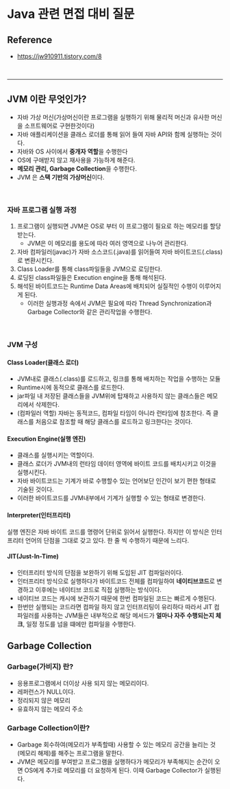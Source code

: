 # Java 관련 면접 대비 질문

## Reference

- https://jw910911.tistory.com/8

</br>

<hr>

## JVM 이란 무엇인가?  

- 자바 가상 머신(가상머신이란 프로그램을 실행하기 위해 물리적 머신과 유사한 머신을 소프트웨어로 구현한것이다)
- 자바 애플리케이션을 클래스 로더를 통해 읽어 들여 자바 API와 함께 실행하는 것이다.
- 자바와 OS 사이에서 **중개자 역할**을 수행한다
- OS에 구애받지 않고 재사용을 가능하게 해준다.
- **메모리 관리, Garbage Collection**을 수행한다.
- JVM 은 **스택 기반의 가상머신**이다.

</br>

### 자바 프로그램 실행 과정

1. 프로그램이 실행되면 JVM은 OS로 부터 이 프로그램이 필요로 하는 메모리를 할당받는다.
	- JVM은 이 메모리를 용도에 따라 여러 영역으로 나누어 관리한다.
2. 자바 컴파일러(javac)가 자바 소스코드(.java)를 읽어들여 자바 바이트코드(.class)로 변환시킨다.
3. Class Loader를 통해 class파일들을 JVM으로 로딩한다.
4. 로딩된 class파일들은 Execution engine을 통해 해석된다.
5. 해석된 바이트코드는 Runtime Data Areas에 배치되어 실질적인 수행이 이루어지게 된다.
	- 이러한 실행과정 속에서 JVM은 필요에 따라 Thread Synchronization과 Garbage Collector와 같은 관리작업을 수행한다.

</br>
    
### JVM 구성

#### Class Loader(클래스 로더)

- JVM내로 클래스(.class)를 로드하고, 링크를 통해 배치하는 작업을 수행하는 모듈
- Runtime시에 동적으로 클래스를 로드한다.
- jar파일 내 저장된 클래스들을 JVM위에 탑재하고 사용하지 않는 클래스들은 메모리에서 삭제한다.
- (컴파일러 역할) 자바는 동적코드, 컴파일 타임이 아니라 런타임에 참조한다. 즉 클래스를 처음으로 참조할 때 해당 클래스를 로드하고 링크한다는 것이다.  


#### Execution Engine(실행 엔진)

- 클래스를 실행시키는 역할이다.
- 클래스 로더가 JVM내의 런타임 데이터 영역에 바이트 코드를 배치시키고 이것을 실행시킨다.
- 자바 바이트코드는 기계가 바로 수행할수 있는 언어보단 인간이 보기 편한 형태로 기술된 것이다.
- 이러한 바이트코드를 JVM내부에서 기계가 실행할 수 있는 형태로 변경한다.  


#### Interpreter(인터프리터)

실행 엔진은 자바 바이트 코드를 명령어 단위로 읽어서 실행한다. 하지만 이 방식은 인터프리터 언어의 단점을 그대로 갖고 있다. 한 줄 씩 수행하기 때문에 느리다.  


#### JIT(Just-In-Time)

- 인터프리터 방식의 단점을 보완하기 위해 도입된 JIT 컴파일러이다.
- 인터프리터 방식으로 실행하다가 바이트코드 전체를 컴파일하여 **네이티브코드**로 변경하고 이후에는 네이티브 코드로 직접 실행하는 방식이다.
- 네이티브 코드는 캐시에 보관하기 때문에 한번 컴파일된 코드는 빠르게 수행된다.
- 한번만 실행되는 코드라면 컴파일 하지 않고 인터프리팅이 유리하다 따라서 JIT 컴파일러를 사용하는 JVM들은 내부적으로 해당 메서드가 **얼마나 자주 수행되는지 체크**, 일정 정도를 넘을 떄에만 컴파일을 수행한다.  

## Garbage Collection

### Garbage(가비지) 란?

- 응용프로그램에서 더이상 사용 되지 않는 메모리이다.
- 레퍼런스가 NULL이다.
- 정리되지 않은 메모리
- 유효하지 않는 메모리 주소

### Garbage Collection이란?

- Garbage 회수하여(메모리가 부족할때) 사용할 수 있는 메모리 공간을 늘리는 것(메모리 해제)를 해주는 프로그램을 말한다.
- JVM은 메모리를 부여받고 프로그램을 실행하다가 메모리가 부족해지는 순간이 오면 OS에게 추가로 메모리를 더 요청하게 된다. 이때 Garbage Collector가 실행된다. 

